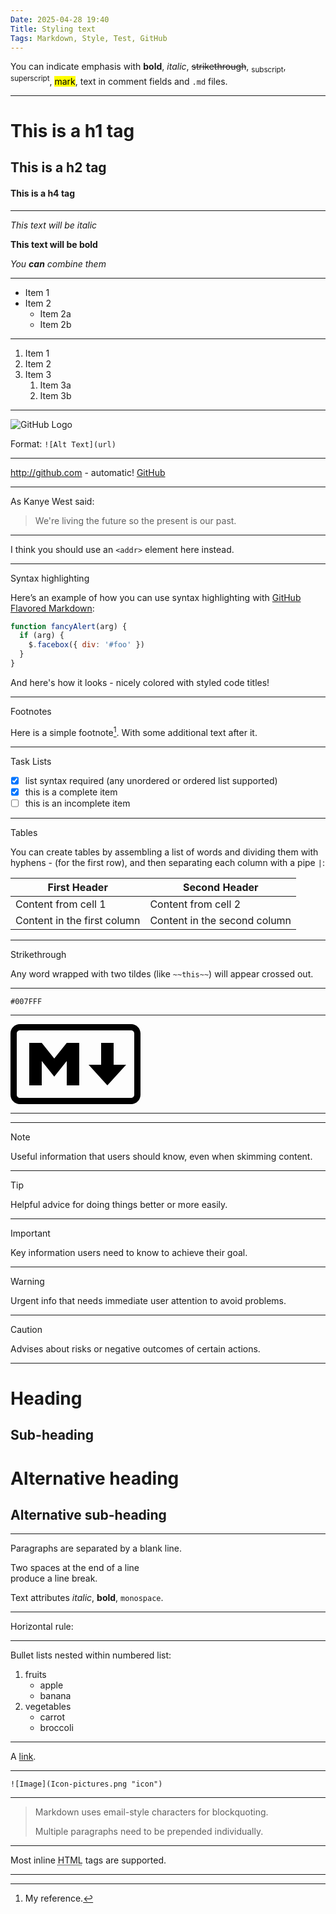 ```yaml
---
Date: 2025-04-28 19:40
Title: Styling text
Tags: Markdown, Style, Test, GitHub
---
```


You can indicate emphasis with **bold**, *italic*, ~~strikethrough~~, <sub>subscript</sub>, <sup>superscript</sup>, <mark>mark</mark>,  text in comment fields and `.md` files.

---

# This is a h1 tag

## This is a h2 tag

#### This is a h4 tag

---

_This text will be italic_

**This text will be bold**

_You **can** combine them_

---

- Item 1
- Item 2
    - Item 2a
    - Item 2b

---

1. Item 1
1. Item 2
1. Item 3
    1. Item 3a
    1. Item 3b

---

![GitHub Logo](https://github.githubassets.com/images/modules/logos_page/GitHub-Mark.png)

Format: `![Alt Text](url)`

---

http://github.com - automatic!
[GitHub](http://github.com)

---

As Kanye West said:

> We're living the future so
> the present is our past.

---

I think you should use an
`<addr>` element here instead.

---

Syntax highlighting

Here’s an example of how you can use syntax highlighting with [GitHub Flavored Markdown](https://help.github.com/articles/basic-writing-and-formatting-syntax/):

```js:fancyAlert.js
function fancyAlert(arg) {
  if (arg) {
    $.facebox({ div: '#foo' })
  }
}
```

And here's how it looks - nicely colored with styled code titles!

---

Footnotes

Here is a simple footnote[^1]. With some additional text after it.

[^1]: My reference.

---

Task Lists

- [x] list syntax required (any unordered or ordered list supported)
- [x] this is a complete item
- [ ] this is an incomplete item

---

Tables

You can create tables by assembling a list of words and dividing them with hyphens - (for the first row), and then separating each column with a pipe `|`:

| First Header                | Second Header                |
| --------------------------- | ---------------------------- |
| Content from cell 1         | Content from cell 2          |
| Content in the first column | Content in the second column |

---

Strikethrough

Any word wrapped with two tildes (like `~~this~~`) will appear crossed out.

---

`#007FFF`

---

<svg fill="none" height="128" viewBox="0 0 208 128" width="208" xmlns="http://www.w3.org/2000/svg"><g fill="#000"><path clip-rule="evenodd" d="m15 10c-2.7614 0-5 2.2386-5 5v98c0 2.761 2.2386 5 5 5h178c2.761 0 5-2.239 5-5v-98c0-2.7614-2.239-5-5-5zm-15 5c0-8.28427 6.71573-15 15-15h178c8.284 0 15 6.71573 15 15v98c0 8.284-6.716 15-15 15h-178c-8.28427 0-15-6.716-15-15z" fill-rule="evenodd"/><path d="m30 98v-68h20l20 25 20-25h20v68h-20v-39l-20 25-20-25v39zm125 0-30-33h20v-35h20v35h20z"/></g></svg>

---

<!-- This content will not appear in the rendered Markdown -->

---

> [!NOTE]
> Useful information that users should know, even when skimming content.

---

> [!TIP]
> Helpful advice for doing things better or more easily.

---

> [!IMPORTANT]
> Key information users need to know to achieve their goal.

---

> [!WARNING]
> Urgent info that needs immediate user attention to avoid problems.

---

> [!CAUTION]
> Advises about risks or negative outcomes of certain actions.

---

Heading
=======

Sub-heading
-----------

# Alternative heading

## Alternative sub-heading

---

Paragraphs are separated 
by a blank line.

Two spaces at the end of a line  
produce a line break.

Text attributes _italic_, **bold**, `monospace`.

---

Horizontal rule:

---

Bullet lists nested within numbered list:

  1. fruits
     * apple
     * banana
  2. vegetables
     - carrot
     - broccoli

---

A [link](http://example.com).

---

`![Image](Icon-pictures.png "icon")`

---

> Markdown uses email-style
characters for blockquoting.
>
> Multiple paragraphs need to be prepended individually.

---

Most inline <abbr title="Hypertext Markup Language">HTML</abbr> tags are supported.

---
